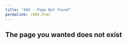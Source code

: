 ```yaml
---
title: "404 - Page Not Found"
permalink: /404.html
---
```


## The page you wanted does not exist


